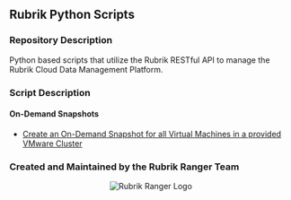 ## Rubrik Python Scripts

### Repository Description

Python based scripts that utilize the Rubrik RESTful API to manage the Rubrik Cloud Data Management Platform.

### Script Description

#### On-Demand Snapshots

* [Create an On-Demand Snapshot for all Virtual Machines in a provided VMware Cluster](https://github.com/rubrik-devops/python-scripts/blob/master/On-Demand%20Snapshot/on_demand_snapshot_by_cluster.py)



### Created and Maintained by the Rubrik Ranger Team

<p></p>
<p align="center">
  <img src="https://user-images.githubusercontent.com/8610203/37415009-6f9cf416-2778-11e8-8b56-052a8e41c3c8.png" alt="Rubrik Ranger Logo"/>
</p>


